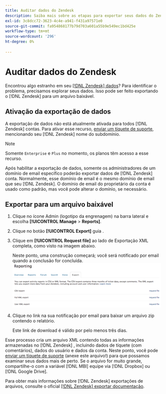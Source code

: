 ```yaml
---
title: Auditar dados do Zendesk
description: Saiba mais sobre as etapas para exportar seus dados do Zendesk.
exl-id: 3c8dcc72-3623-4c4e-a941-f431a97571e0
source-git-commit: fa954868177b79d703a601a55b9e549ec1bd425e
workflow-type: tm+mt
source-wordcount: '296'
ht-degree: 0%

---
```


# Auditar dados do Zendesk

Encontrou algo estranho em seu [[!DNL Zendesk] dados](../integrations/exp-zendesk-data.md)? Para identificar o problema, precisamos explorar seus dados. Isso pode ser feito exportando o [!DNL Zendesk] para um arquivo baixável.

## Ativação da exportação de dados

A exportação de dados não está atualmente ativada para todos [!DNL Zendesk] contas. Para ativar esse recurso, [enviar um tíquete de suporte](https://experienceleague.adobe.com/docs/commerce-knowledge-base/kb/troubleshooting/miscellaneous/mbi-service-policies.html?lang=en), mencionando seu [!DNL Zendesk] nome do subdomínio.

>[!NOTE]
>
>Somente `Enterprise` e `Plus` no momento, os planos têm acesso a esse recurso.

Após habilitar a exportação de dados, somente os administradores de um domínio de email específico poderão exportar dados de [!DNL Zendesk] conta. Normalmente, esse domínio de email é o mesmo domínio de email que seu [!DNL Zendesk]. O domínio de email do proprietário da conta é usado como padrão, mas você pode alterar o domínio, se necessário.

## Exportar para um arquivo baixável

1. Clique no ícone Admin (logotipo da engrenagem) na barra lateral e escolha **[!UICONTROL Manage** > **Reports]**.
1. Clique no botão **[!UICONTROL Export]** guia .
1. Clique em **[!UICONTROL Request file]** ao lado de Exportação XML completa, como visto na imagem abaixo.

   Neste ponto, uma construção começará; você será notificado por email quando a conclusão for concluída.
   ![reports_export_new.png](../../../assets/reports_export_new.png)

1. Clique no link na sua notificação por email para baixar um arquivo zip contendo o relatório.

   Este link de download é válido por pelo menos três dias.

Esse processo cria um arquivo XML contendo todas as informações armazenadas no [!DNL Zendesk] , incluindo dados de tíquete (com comentários), dados do usuário e dados da conta. Neste ponto, você pode [enviar um tíquete de suporte](https://experienceleague.adobe.com/docs/commerce-knowledge-base/kb/troubleshooting/miscellaneous/mbi-service-policies.html?lang=en) (anexe este arquivo!) para que possamos examinar seus dados mais de perto. Se o arquivo for muito grande, compartilhe-o com a variável [!DNL MBI] equipe via [!DNL Dropbox] ou [!DNL Google Drive].

Para obter mais informações sobre [!DNL Zendesk] exportações de arquivos, consulte o oficial [[!DNL Zendesk] exportar documentação](https://support.zendesk.com/hc/en-us/articles/4408886165402-Exporting-data-to-a-JSON-CSV-or-XML-file).
